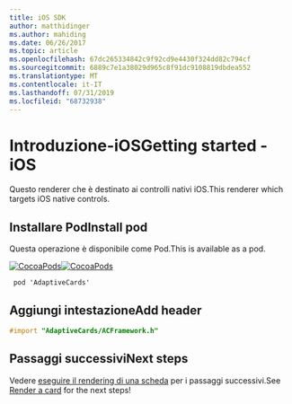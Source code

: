 ```yaml
---
title: iOS SDK
author: matthidinger
ms.author: mahiding
ms.date: 06/26/2017
ms.topic: article
ms.openlocfilehash: 67dc265334842c9f92cd9e4430f324dd82c794cf
ms.sourcegitcommit: 6889c7e1a38029d965c8f91dc9108819dbdea552
ms.translationtype: MT
ms.contentlocale: it-IT
ms.lasthandoff: 07/31/2019
ms.locfileid: "68732938"
---
```

# <a name="getting-started---ios"></a><span data-ttu-id="5c582-102">Introduzione-iOS</span><span class="sxs-lookup"><span data-stu-id="5c582-102">Getting started - iOS</span></span>

<span data-ttu-id="5c582-103">Questo renderer che è destinato ai controlli nativi iOS.</span><span class="sxs-lookup"><span data-stu-id="5c582-103">This renderer which targets iOS native controls.</span></span>

## <a name="install-pod"></a><span data-ttu-id="5c582-104">Installare Pod</span><span class="sxs-lookup"><span data-stu-id="5c582-104">Install pod</span></span>

<span data-ttu-id="5c582-105">Questa operazione è disponibile come Pod.</span><span class="sxs-lookup"><span data-stu-id="5c582-105">This is available as a pod.</span></span>

<span data-ttu-id="5c582-106">[![CocoaPods](https://img.shields.io/cocoapods/v/AdaptiveCards.svg)](https://cocoapods.org/pods/AdaptiveCards)</span><span class="sxs-lookup"><span data-stu-id="5c582-106">[![CocoaPods](https://img.shields.io/cocoapods/v/AdaptiveCards.svg)](https://cocoapods.org/pods/AdaptiveCards)</span></span>

```console
 pod 'AdaptiveCards'
```

## <a name="add-header"></a><span data-ttu-id="5c582-107">Aggiungi intestazione</span><span class="sxs-lookup"><span data-stu-id="5c582-107">Add header</span></span>

```objective-c
#import "AdaptiveCards/ACFramework.h"
```

## <a name="next-steps"></a><span data-ttu-id="5c582-108">Passaggi successivi</span><span class="sxs-lookup"><span data-stu-id="5c582-108">Next steps</span></span>

<span data-ttu-id="5c582-109">Vedere [eseguire il rendering di una scheda](render-a-card.md) per i passaggi successivi.</span><span class="sxs-lookup"><span data-stu-id="5c582-109">See [Render a card](render-a-card.md) for the next steps!</span></span>